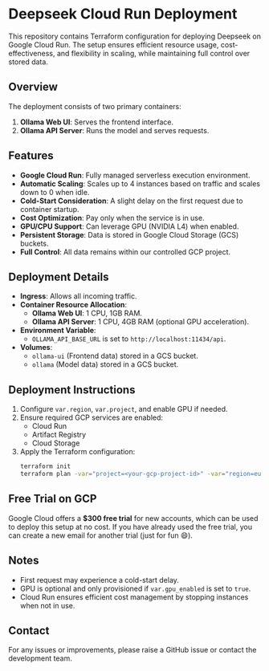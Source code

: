 # Deepseek Cloud Run Deployment

This repository contains Terraform configuration for deploying Deepseek on Google Cloud Run. The setup ensures efficient resource usage, cost-effectiveness, and flexibility in scaling, while maintaining full control over stored data.

## Overview
The deployment consists of two primary containers:
1. **Ollama Web UI**: Serves the frontend interface.
2. **Ollama API Server**: Runs the model and serves requests.

## Features
- **Google Cloud Run**: Fully managed serverless execution environment.
- **Automatic Scaling**: Scales up to 4 instances based on traffic and scales down to 0 when idle.
- **Cold-Start Consideration**: A slight delay on the first request due to container startup.
- **Cost Optimization**: Pay only when the service is in use.
- **GPU/CPU Support**: Can leverage GPU (NVIDIA L4) when enabled.
- **Persistent Storage**: Data is stored in Google Cloud Storage (GCS) buckets.
- **Full Control**: All data remains within our controlled GCP project.

## Deployment Details
- **Ingress**: Allows all incoming traffic.
- **Container Resource Allocation**:
  - **Ollama Web UI**: 1 CPU, 1GB RAM.
  - **Ollama API Server**: 1 CPU, 4GB RAM (optional GPU acceleration).
- **Environment Variable**:
  - `OLLAMA_API_BASE_URL` is set to `http://localhost:11434/api`.
- **Volumes**:
  - `ollama-ui` (Frontend data) stored in a GCS bucket.
  - `ollama` (Model data) stored in a GCS bucket.

## Deployment Instructions
1. Configure `var.region`, `var.project`, and enable GPU if needed.
2. Ensure required GCP services are enabled:
   - Cloud Run
   - Artifact Registry
   - Cloud Storage
3. Apply the Terraform configuration:
   ```sh
   terraform init
   terraform plan -var="project=<your-gcp-project-id>" -var="region=europe-west3"
   ```

## Free Trial on GCP
Google Cloud offers a **$300 free trial** for new accounts, which can be used to deploy this setup at no cost. If you have already used the free trial, you can create a new email for another trial (just for fun 😄).

## Notes
- First request may experience a cold-start delay.
- GPU is optional and only provisioned if `var.gpu_enabled` is set to `true`.
- Cloud Run ensures efficient cost management by stopping instances when not in use.

## Contact
For any issues or improvements, please raise a GitHub issue or contact the development team.
